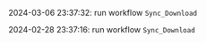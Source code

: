 2024-03-06 23:37:32: run workflow `Sync_Download` 

2024-02-28 23:37:16: run workflow `Sync_Download` 


